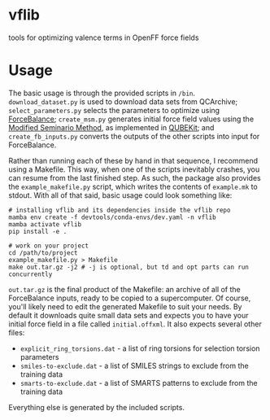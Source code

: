 # vflib
tools for optimizing valence terms in OpenFF force fields

# Usage
The basic usage is through the provided scripts in `/bin`. `download_dataset.py`
is used to download data sets from QCArchive; `select_parameters.py` selects the
parameters to optimize using
[ForceBalance](https://github.com/leeping/forcebalance); `create_msm.py`
generates initial force field values using the [Modified Seminario
Method](https://doi.org/10.1021/acs.jctc.7b00785), as implemented in
[QUBEKit](https://github.com/qubekit/QUBEKit); and `create_fb_inputs.py`
converts the outputs of the other scripts into input for ForceBalance.

Rather than running each of these by hand in that sequence, I recommend using a
Makefile. This way, when one of the scripts inevitably crashes, you can resume
from the last finished step. As such, the package also provides the
`example_makefile.py` script, which writes the contents of `example.mk` to
stdout. With all of that said, basic usage could look something like:

``` shell
# installing vflib and its dependencies inside the vflib repo
mamba env create -f devtools/conda-envs/dev.yaml -n vflib
mamba activate vflib
pip install -e .

# work on your project
cd /path/to/project
example_makefile.py > Makefile
make out.tar.gz -j2 # -j is optional, but td and opt parts can run concurrently
```

`out.tar.gz` is the final product of the Makefile: an archive of all of the
ForceBalance inputs, ready to be copied to a supercomputer. Of course, you'll
likely need to edit the generated Makefile to suit your needs. By default it
downloads quite small data sets and expects you to have your initial force field
in a file called `initial.offxml`. It also expects several other files:
- `explicit_ring_torsions.dat` - a list of ring torsions for selection torsion
  parameters
- `smiles-to-exclude.dat` - a list of SMILES strings to exclude from the
  training data
- `smarts-to-exclude.dat` - a list of SMARTS patterns to exclude from the
  training data

Everything else is generated by the included scripts.

